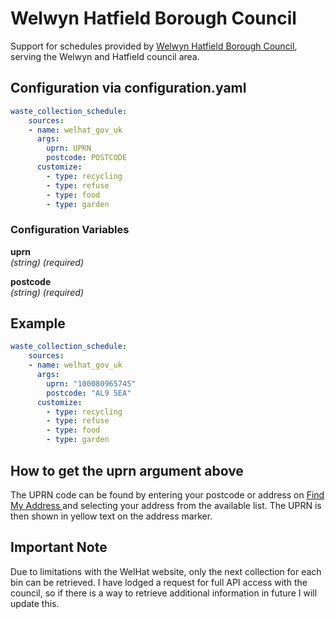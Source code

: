 # Welwyn Hatfield Borough Council

Support for schedules provided by [Welwyn Hatfield Borough Council](https://www.welhat.gov.uk/xfp/form/214), serving the
Welwyn and Hatfield council area.

## Configuration via configuration.yaml

```yaml
waste_collection_schedule:
    sources:
    - name: welhat_gov_uk
      args:
        uprn: UPRN
        postcode: POSTCODE
      customize:
        - type: recycling
        - type: refuse
        - type: food
        - type: garden
```

### Configuration Variables

**uprn**  
*(string) (required)*

**postcode**  
*(string) (required)*

## Example

```yaml
waste_collection_schedule:
    sources:
    - name: welhat_gov_uk
      args:
        uprn: "100080965745"
        postcode: "AL9 5EA"
      customize:
        - type: recycling
        - type: refuse
        - type: food
        - type: garden
```

## How to get the uprn argument above

The UPRN code can be found by entering your postcode or address on
[Find My Address
](https://www.findmyaddress.co.uk/search) and selecting your address from the available list. The UPRN is then shown in yellow text on the address marker.

## Important Note
Due to limitations with the WelHat website, only the next collection for each bin can be retrieved. I have lodged a request for full API access with the council, so if there is a way to retrieve additional information in future I will update this.